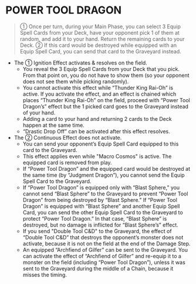 # POWER TOOL DRAGON

> ① Once per turn, during your Main Phase, you can select 3 Equip Spell Cards from your Deck, have your opponent pick 1 of them at random, and add it to your hand. Return the remaining cards to your Deck. ② If this card would be destroyed while equipped with an Equip Spell Card, you can send that card to the Graveyard instead.

*   The ① Ignition Effect activates & resolves on the field.
    *   You reveal the 3 Equip Spell Cards from your Deck that you pick. From that point on, you do not have to show them (so your opponent does not see them while picking randomly).
    *   You cannot activate this effect while “Thunder King Rai-Oh” is active. If you activate the effect, and an effect is chained which places “Thunder King Rai-Oh” on the field, proceed with “Power Tool Dragon’s” effect but the 1 picked card goes to the Graveyard instead of your hand.
    *   Adding a card to your hand and returning 2 cards to the Deck happen at the same time.
    *   “Drastic Drop Off” can be activated after this effect resolves.
*   The ② Continuous Effect does not activate.
    *   You can send your opponent’s Equip Spell Card equipped to this card to the Graveyard.
    *   This effect applies even while "Macro Cosmos" is active. The equipped card is removed from play.
    *   If “Power Tool Dragon” and the equipped card would be destroyed at the same time (by “Judgment Dragon”), you cannot send the Equip Spell Card to the Graveyard.
    *   If “Power Tool Dragon” is equipped only with “Blast Sphere,” you cannot send “Blast Sphere” to the Graveyard to prevent “Power Tool Dragon” from being destroyed by “Blast Sphere.” If “Power Tool Dragon” is equipped with “Blast Sphere” and another Equip Spell Card, you can send the other Equip Spell Card to the Graveyard to protect “Power Tool Dragon.” In that case, “Blast Sphere” is destroyed, but no damage is inflicted for “Blast Sphere’s” effect.
    *   If you send "Double Tool C&D" to the Graveyard, the effect of “Double Tool C&D” that destroys the opponent’s monster does not activate, because it is not on the field at the end of the Damage Step.
    *   An equipped “Archfiend of Gilfer” can be sent to the Graveyard. You can activate the effect of “Archfiend of Gilfer” and re-equip it to a monster on the field (including “Power Tool Dragon”), unless it was sent to the Graveyard during the middle of a Chain, because it misses the timing.
